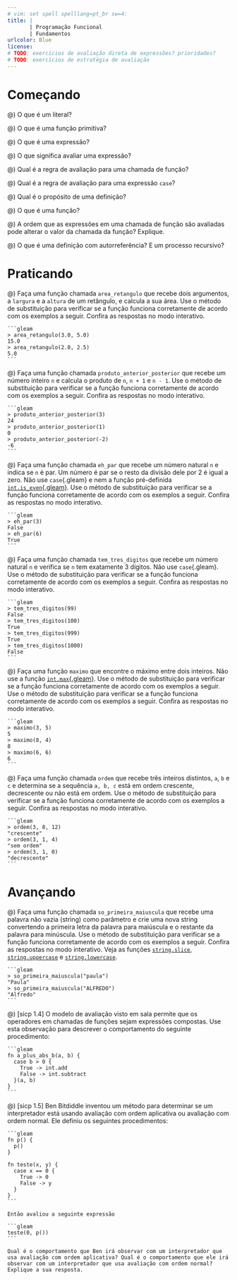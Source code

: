 ```yaml
---
# vim: set spell spelllang=pt_br sw=4:
title: |
       | Programação Funcional
       | Fundamentos
urlcolor: Blue
license:
# TODO: exercícios de avaliação direta de expressões? prioridades?
# TODO: exercícios de estratégia de avaliação
---
```


# Começando

@) O que é um literal?

@) O que é uma função primitiva?

@) O que é uma expressão?

@) O que significa avaliar uma expressão?

@) Qual é a regra de avaliação para uma chamada de função?

@) Qual é a regra de avaliação para uma expressão `case`?

@) Qual é o propósito de uma definição?

@) O que é uma função?

@) A ordem que as expressões em uma chamada de função são avaliadas pode alterar o valor da chamada da função? Explique.

@) O que é uma definição com autorreferência? E um processo recursivo?


# Praticando


<!-- Funções diretas com números e strings -->

<!--
Na implementação dos exercício a seguir use apenas as funções presentes no material "Resumo da linguagem Racket" disponível na página da disciplina.
-->

@) Faça uma função chamada `area_retangulo` que recebe dois argumentos, a `largura` e a `altura` de um retângulo, e calcula a sua área. Use o método de substituição para verificar se a função funciona corretamente de acordo com os exemplos a seguir. Confira as respostas no modo interativo.

    ```gleam
    > area_retangulo(3.0, 5.0)
    15.0
    > area_retangulo(2.0, 2.5)
    5.0
    ```


@) Faça uma função chamada `produto_anterior_posterior` que recebe um número inteiro `n` e calcula o produto de `n`, `n + 1` e `n - 1`. Use o método de substituição para verificar se a função funciona corretamente de acordo com os exemplos a seguir. Confira as respostas no modo interativo.

    ```gleam
    > produto_anterior_posterior(3)
    24
    > produto_anterior_posterior(1)
    0
    > produto_anterior_posterior(-2)
    -6
    ```


<!-- Predicados -->

@) Faça uma função chamada `eh_par` que recebe um número natural `n` e indica se `n` é par. Um número é par se o resto da divisão dele por 2 é igual a zero. Não use `case`{.gleam} e nem a função pré-definida [`int.is_even`{.gleam}](https://hexdocs.pm/gleam_stdlib/gleam/int.html#is_even). Use o método de substituição para verificar se a função funciona corretamente de acordo com os exemplos a seguir. Confira as respostas no modo interativo.

    ```gleam
    > eh_par(3)
    False
    > eh_par(6)
    True
    ```


@) Faça uma função chamada `tem_tres_digitos` que recebe um número natural `n` e verifica se `n` tem exatamente 3 dígitos. Não use `case`{.gleam}. Use o método de substituição para verificar se a função funciona corretamente de acordo com os exemplos a seguir. Confira as respostas no modo interativo.

    ```gleam
    > tem_tres_digitos(99)
    False
    > tem_tres_digitos(100)
    True
    > tem_tres_digitos(999)
    True
    > tem_tres_digitos(1000)
    False
    ```


<!-- Condicional -->

@) Faça uma função `maximo` que encontre o máximo entre dois inteiros. Não use a função [`int.max`{.gleam}](https://hexdocs.pm/gleam_stdlib/gleam/int.html#max). Use o método de substituição para verificar se a função funciona corretamente de acordo com os exemplos a seguir. Use o método de substituição para verificar se a função funciona corretamente de acordo com os exemplos a seguir. Confira as respostas no modo interativo.

    ```gleam
    > maximo(3, 5)
    5
    > maximo(8, 4)
    8
    > maximo(6, 6)
    6
    ```


@) Faça uma função chamada `ordem` que recebe três inteiros distintos, `a`, `b` e `c` e determina se a sequência `a, b, c` está em ordem crescente, decrescente ou não está em ordem. Use o método de substituição para verificar se a função funciona corretamente de acordo com os exemplos a seguir. Confira as respostas no modo interativo.

    ```gleam
    > ordem(3, 8, 12)
    "crescente"
    > ordem(3, 1, 4)
    "sem ordem"
    > ordem(3, 1, 0)
    "decrescente"
    ```


# Avançando

<!-- Desafios -->

@) Faça uma função chamada `so_primeira_maiuscula` que recebe uma palavra não vazia (string) como parâmetro e crie uma nova string convertendo a primeira letra da palavra para maiúscula e o restante da palavra para minúscula. Use o método de substituição para verificar se a função funciona corretamente de acordo com os exemplos a seguir. Confira as respostas no modo interativo. Veja as funções [`string.slice`](https://hexdocs.pm/gleam_stdlib/gleam/string.html#slice), [`string.uppercase`](https://hexdocs.pm/gleam_stdlib/gleam/string.html#uppercase) e [`string.lowercase`](https://hexdocs.pm/gleam_stdlib/gleam/string.html#lowercase).

    ```gleam
    > so_primeira_maiuscula("paula")
    "Paula"
    > so_primeira_maiuscula("ALFREDO")
    "Alfredo"
    ```

@) [sicp 1.4] O modelo de avaliação visto em sala permite que os operadores em chamadas de funções sejam expressões compostas. Use esta observação para descrever o comportamento do seguinte procedimento:

    ```gleam
    fn a_plus_abs_b(a, b) {
      case b > 0 {
        True -> int.add
        False -> int.subtract
      }(a, b)
    }
    ```

@) [sicp 1.5] Ben Bitdiddle inventou um método para determinar se um interpretador está usando avaliação com ordem aplicativa ou avaliação com ordem normal. Ele definiu os seguintes procedimentos:

    ```gleam
    fn p() {
      p()
    }

    fn teste(x, y) {
      case x == 0 {
        True -> 0
        False -> y
      }
    }
    ```

    Então avaliou a seguinte expressão

    ```gleam
    teste(0, p())
    ```

    Qual é o comportamento que Ben irá observar com um interpretador que usa avaliação com ordem aplicativa? Qual é o comportamento que ele irá observar com um interpretador que usa avaliação com ordem normal? Explique a sua resposta.

